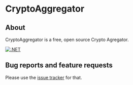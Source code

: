 # CryptoAggregator

## About

CryptoAggregator is a free, open source Crypto Agregator. 

[![.NET](https://github.com/BruceHunter/CryptoAggregator/actions/workflows/dotnet.yml/badge.svg?branch=main)](https://github.com/BruceHunter/CryptoAggregator/actions/workflows/dotnet.yml)

## Bug reports and feature requests
Please use the [issue tracker](https://github.com/BruceHunter/CryptoAggregator/issues) for that.
